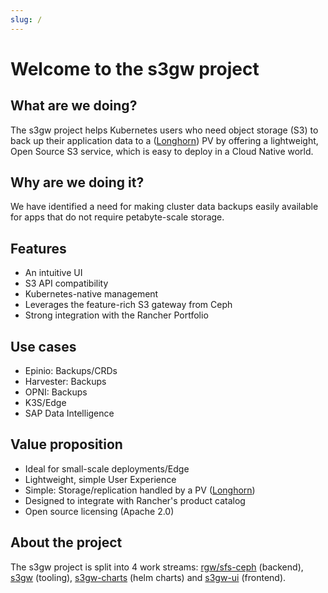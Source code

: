 ```yaml
---
slug: /
---
```


# Welcome to the s3gw project

## What are we doing?

The s3gw project helps Kubernetes users who need object storage (S3) to back up
their application data to a ([Longhorn][5]) PV by offering a lightweight, Open Source
S3 service, which is easy to deploy in a Cloud Native world.

## Why are we doing it?

We have identified a need for making cluster data backups easily available for
apps that do not require petabyte-scale storage.

## Features

- An intuitive UI
- S3 API compatibility
- Kubernetes-native management
- Leverages the feature-rich S3 gateway from Ceph
- Strong integration with the Rancher Portfolio

## Use cases

- Epinio: Backups/CRDs
- Harvester: Backups
- OPNI: Backups
- K3S/Edge
- SAP Data Intelligence

## Value proposition

- Ideal for small-scale deployments/Edge
- Lightweight, simple User Experience
- Simple: Storage/replication handled by a PV ([Longhorn][5])
- Designed to integrate with Rancher's product catalog
- Open source licensing (Apache 2.0)

## About the project

The s3gw project is split into 4 work streams: [rgw/sfs-ceph][1] (backend),
[s3gw][2] (tooling), [s3gw-charts][3] (helm charts) and [s3gw-ui][4]
(frontend).

[1]: https://github.com/s3gw-tech/s3gw-ceph
[2]: https://github.com/s3gw-tech/s3gw
[3]: https://github.com/s3gw-tech/s3gw-charts
[4]: https://github.com/s3gw-tech/s3gw-ui
[5]: https://longhorn.io/
